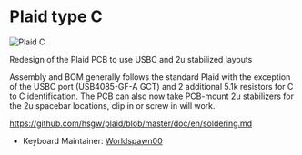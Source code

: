 # Plaid type C

![Plaid C](https://i.imgur.com/Kvmj3EQ.png)

Redesign of the Plaid PCB to use USBC and 2u stabilized layouts

Assembly and BOM generally follows the standard Plaid with the exception of the USBC port (USB4085-GF-A GCT) and 2 additional 5.1k resistors for C to C identification.  The PCB can also now take PCB-mount 2u stabilizers for the 2u spacebar locations, clip in or screw in will work.

https://github.com/hsgw/plaid/blob/master/doc/en/soldering.md

* Keyboard Maintainer: [Worldspawn00](https://github.com/Worldspawn00)  

